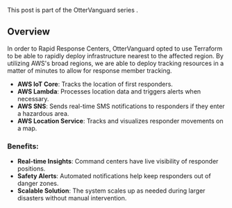 This post is part of the OtterVanguard series .

## Overview
In order to  Rapid Response Centers, OtterVanguard opted to use Terraform to be able to rapidly deploy infrastructure nearest to the affected region. By utilizing AWS's broad regions, we are able to deploy tracking resources in a matter of minutes to allow for response member tracking. 

- **AWS IoT Core**: Tracks the location of first responders.
- **AWS Lambda**: Processes location data and triggers alerts when necessary.
- **AWS SNS**: Sends real-time SMS notifications to responders if they enter a hazardous area.
- **AWS Location Service**: Tracks and visualizes responder movements on a map.

### Benefits:

- **Real-time Insights**: Command centers have live visibility of responder positions.
- **Safety Alerts**: Automated notifications help keep responders out of danger zones.
- **Scalable Solution**: The system scales up as needed during larger disasters without manual intervention.